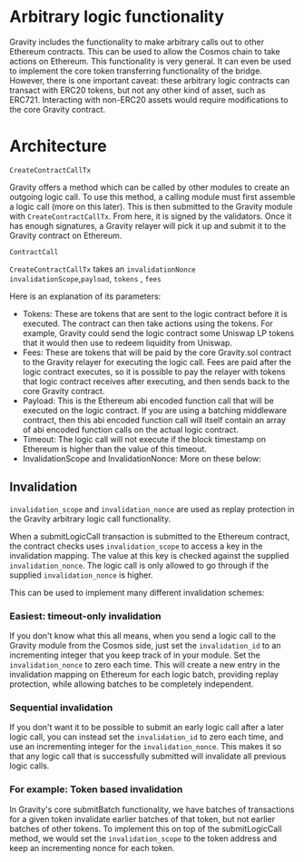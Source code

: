# Arbitrary logic functionality

Gravity includes the functionality to make arbitrary calls out to other Ethereum contracts. This can be used to allow the Cosmos chain to take actions on Ethereum. This functionality is very general. It can even be used to implement the core token transferring functionality of the bridge. However, there is one important caveat: these arbitrary logic contracts can transact with ERC20 tokens, but not any other kind of asset, such as ERC721. Interacting with non-ERC20 assets would require modifications to the core Gravity contract.

# Architecture

`CreateContractCallTx`

Gravity offers a method which can be called by other modules to create an outgoing logic call. To use this method, a calling module must first assemble a logic call (more on this later). This is then submitted to the Gravity module with `CreateContractCallTx`. From here, it is signed by the validators. Once it has enough signatures, a Gravity relayer will pick it up and submit it to the Gravity contract on Ethereum.

`ContractCall`

`CreateContractCallTx` takes an `invalidationNonce`  `invalidationScope`,`payload`, `tokens` , `fees` 

Here is an explanation of its parameters:



- Tokens: These are tokens that are sent to the logic contract before it is executed. The contract can then take actions using the tokens. For example, Gravity could send the logic contract some Uniswap LP tokens that it would then use to redeem liquidity from Uniswap.
- Fees: These are tokens that will be paid by the core Gravity.sol contract to the Gravity relayer for executing the logic call. Fees are paid after the logic contract executes, so it is possible to pay the relayer with tokens that logic contract receives after executing, and then sends back to the core Gravity contract.
- Payload: This is the Ethereum abi encoded function call that will be executed on the logic contract. If you are using a batching middleware contract, then this abi encoded function call will itself contain an array of abi encoded function calls on the actual logic contract.
- Timeout: The logic call will not execute if the block timestamp on Ethereum is higher than the value of this timeout. 
- InvalidationScope and InvalidationNonce: More on these below:


## Invalidation

`invalidation_scope` and `invalidation_nonce` are used as replay protection in the Gravity arbitrary logic call functionality.

When a submitLogicCall transaction is submitted to the Ethereum contract, the contract checks uses `invalidation_scope` to access a key in the invalidation mapping. The value at this key is checked against the supplied `invalidation_nonce`. The logic call is only allowed to go through if the supplied `invalidation_nonce` is higher.

This can be used to implement many different invalidation schemes:

### Easiest: timeout-only invalidation
If you don't know what this all means, when you send a logic call to the Gravity module from the Cosmos side, just set the `invalidation_id` to an incrementing integer that you keep track of in your module. Set the `invalidation_nonce` to zero each time. This will create a new entry in the invalidation mapping on Ethereum for each logic batch, providing replay protection, while allowing batches to be completely independent.

### Sequential invalidation
If you don't want it to be possible to submit an early logic call after a later logic call, you can instead set the `invalidation_id` to zero each time, and use an incrementing integer for the `invalidation_nonce`. This makes it so that any logic call that is successfully submitted will invalidate all previous logic calls.

### For example: Token based invalidation
In Gravity's core submitBatch functionality, we have batches of transactions for a given token invalidate earlier batches of that token, but not earlier batches of other tokens. To implement this on top of the submitLogicCall method, we would set the `invalidation_scope` to the token address and keep an incrementing nonce for each token.
